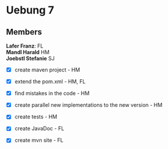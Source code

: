 # Uebung 7

## Members

**Lafer Franz**: FL  
**Mandl Harald** HM   
**Joebstl Stefanie** SJ

- [x] create maven project - HM
- [x] extend the pom.xml - HM, FL
- [x] find mistakes in the code - HM
- [x] create parallel new implementations to the new version - HM
- [x] create tests - HM
- [x] create JavaDoc - FL
- [x] create mvn site - FL

